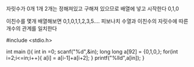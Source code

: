 자릿수가 0개 1개 2개는
정해져있고 구해져 있으므로
배열에 넣고 시작한다
0,1,0

이친수를 몇개 배열해보면
0,1,0,1,1,2,3,5....
피보나치 수열과 이친수의 자릿수에 따른 개수의 관계를 일치한다


#include <stdio.h>

int main (){
    int in =0;
    scanf("%d",&in);
    long long a[92] = {0,1,0,};
    for(int i=2;i<=in;i++){
        a[i] = a[i-1]+a[i+2];
    }
    printf("%lld",a[in]);
}
